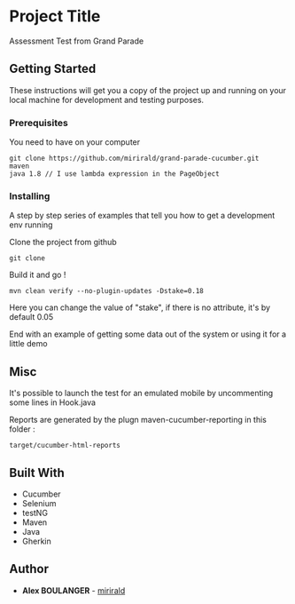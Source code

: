 # Project Title

Assessment Test from Grand Parade

## Getting Started

These instructions will get you a copy of the project up and running on your local machine for development and testing purposes.

### Prerequisites

You need to have on your computer
```
git clone https://github.com/mirirald/grand-parade-cucumber.git
maven
java 1.8 // I use lambda expression in the PageObject
```

### Installing

A step by step series of examples that tell you how to get a development env running

Clone the project from github

```
git clone
```

Build it and go !
```
mvn clean verify --no-plugin-updates -Dstake=0.18
```
Here you can change the value of "stake", if there is no attribute, it's by default 0.05


End with an example of getting some data out of the system or using it for a little demo

## Misc

It's possible to launch the test for an emulated mobile by uncommenting some lines in Hook.java

Reports are generated by the plugn maven-cucumber-reporting in this folder :
```
target/cucumber-html-reports
```

## Built With

* Cucumber
* Selenium
* testNG
* Maven
* Java
* Gherkin

## Author

* **Alex BOULANGER** - [mirirald](https://github.com/mirirald)

